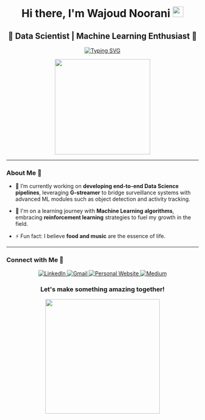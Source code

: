<h1 align="center">Hi there, I'm Wajoud Noorani  <img src="https://media.giphy.com/media/hvRJCLFzcasrR4ia7z/giphy.gif" width="28"></h1>

<h2 align="center">🚀 Data Scientist | Machine Learning Enthusiast 🚀</h2>
<p align="center">
  <a href="https://git.io/typing-svg"><img src="https://readme-typing-svg.herokuapp.com?font=Fira+Code&size=22&pause=1000&color=F75C7E&width=435&lines=Passionate+about+Data+Science+and+ML;3%2B+Years+of+Experience+in+ML+Development;Creating+End-to-End+Data+Science+Pipelines" alt="Typing SVG" ></a>
</p>

<p align="center">
  <img src="https://drive.google.com/uc?export=view&id=12AJ3jWoI7O93GhGLC4pwxi_uNlUqCBCA" width="250" height="250" />
</p>

---

### About Me 📘

- 🔭 I’m currently working on **developing end-to-end Data Science pipelines**, leveraging **G-streamer** to bridge surveillance systems with advanced ML modules such as object detection and activity tracking.

- 🌱 I'm on a learning journey with **Machine Learning algorithms**, embracing **reinforcement learning** strategies to fuel my growth in the field.

- ⚡ Fun fact: I believe **food and music** are the essence of life.

---

### Connect with Me 🌟

<p align="center">
  <!-- LinkedIn -->
  <a href="https://www.linkedin.com/in/wajoud-noorani-7b6054118">
    <img alt="LinkedIn" src="https://img.shields.io/badge/LinkedIn-%230077B5.svg?&style=for-the-badge&logo=linkedin&logoColor=white"/>
  </a>
  <!-- Gmail -->
  <a href="mailto:wajoudnoorani59@gmail.com">
    <img alt="Gmail" src="https://img.shields.io/badge/Gmail-D14836?style=for-the-badge&logo=gmail&logoColor=white" />
  </a>
  <!-- Personal Website -->
  <a href="https://wajoudnoorani.com/">
    <img alt="Personal Website" src="https://img.shields.io/badge/Website-%230A0A0A.svg?&style=for-the-badge&logo=google-chrome&logoColor=white" />
  </a>
  <!-- Medium -->
  <a href="https://medium.com/@wajoudnoorani59">
    <img alt="Medium" src="https://img.shields.io/badge/Medium-%2312100E.svg?&style=for-the-badge&logo=medium&logoColor=white"/>
  </a>
</p>


<h3 align="center">Let's make something amazing together!</h3>

<p align="center">
  <img src="https://drive.google.com/uc?export=view&id=1XRfqvUeJpstLYmafCEU_8J7YOv54OI-z" width="300" height="300"/>
</p>

